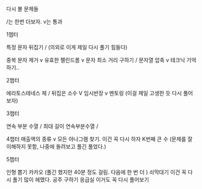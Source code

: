 다시 볼 문제들

/는 한번 더보자. v는 통과

1챕터

특정 문자 뒤집기 / (의외로 이게 제일 다시 풀기 힘들다)

중복 문자 제거 v
유효한 팰린드롬 v
문자 최소 거리 구하기 /
문자열 압축 v 테크닉 기억하기..

2챕터

에라토스테네스 체 /
뒤집은 소수 V
임시반장 v
멘토링
(이걸 제일 고생한 듯 다시 풀어보자)

3챕터

연속 부분 수열 /
최대 길이 연속부분수열 /

4챕터
매출액의 종류 v
모든 아나그램 찾기. 이건 꼭 다시 하자
K번째 큰 수 (문제를 잘 이해하지 못함, 나중에 돌려보고 풀긴 풀었다.)

5챕터

인형 뽑기 카카오 (풀긴 했지만 40분 정도 걸림. 다음에 한 번 더 )
쇠막대기 이건 꼭 다시 풀기 많이 헤맸다.
공주 구하기
응급실 이거도 꼭 다시 풀어보기
